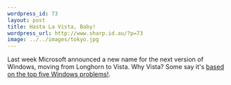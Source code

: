 ```yaml
--- 
wordpress_id: 73
layout: post
title: Hasta La Vista, Baby!
wordpress_url: http://www.sharp.id.au/?p=73
image: ../../images/tokyo.jpg
---
```

Last week Microsoft announced a new name for the next version of Windows, moving from Longhorn to Vista. Why Vista? Some say it's <a href="http://blog.veggiedude.com/2005/07/hasta-la-vista-baby.html">based on the top five Windows problems!</a>.
